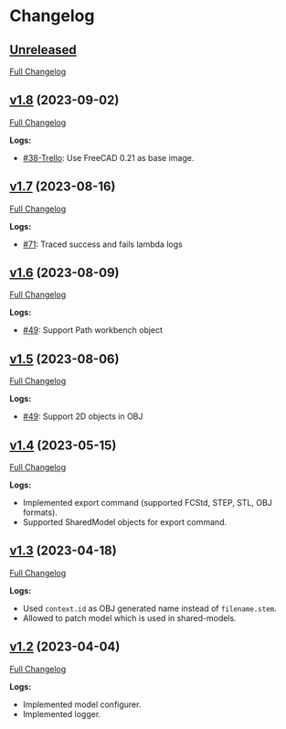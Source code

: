 # Changelog

## [Unreleased](https://github.com/Ondsel-Development/FC-Worker/tree/main)
[Full Changelog](https://github.com/Ondsel-Development/FC-Worker/compare/v1.8...main)

## [v1.8](https://github.com/Ondsel-Development/FC-Worker/tree/v1.8) (2023-09-02)
[Full Changelog](https://github.com/Ondsel-Development/FC-Worker/compare/v1.7...v1.8)

**Logs:**
- [#38-Trello](https://trello.com/c/l9rsndSX/38-rebuild-runner-with-latest-freecad-source-code): Use FreeCAD 0.21 as base image.

## [v1.7](https://github.com/Ondsel-Development/FC-Worker/tree/v1.7) (2023-08-16)
[Full Changelog](https://github.com/Ondsel-Development/FC-Worker/compare/v1.6...v1.7)

**Logs:**
- [#71](https://github.com/Ondsel-Development/Ondsel-Server/issues/71): Traced success and fails lambda logs

## [v1.6](https://github.com/Ondsel-Development/FC-Worker/tree/v1.6) (2023-08-09)
[Full Changelog](https://github.com/Ondsel-Development/FC-Worker/compare/v1.5...v1.6)

**Logs:**
- [#49](https://github.com/Ondsel-Development/Ondsel-Server/issues/49): Support Path workbench object

## [v1.5](https://github.com/Ondsel-Development/FC-Worker/tree/v1.5) (2023-08-06)
[Full Changelog](https://github.com/Ondsel-Development/FC-Worker/compare/v1.4...v1.5)

**Logs:**
- [#49](https://github.com/Ondsel-Development/Ondsel-Server/issues/49): Support 2D objects in OBJ

## [v1.4](https://github.com/Ondsel-Development/FC-Worker/tree/v1.4) (2023-05-15)
[Full Changelog](https://github.com/Ondsel-Development/FC-Worker/compare/v1.3...v1.4)

**Logs:**
- Implemented export command (supported FCStd, STEP, STL, OBJ formats).
- Supported SharedModel objects for export command.

## [v1.3](https://github.com/Ondsel-Development/FC-Worker/tree/v1.3) (2023-04-18)
[Full Changelog](https://github.com/Ondsel-Development/FC-Worker/compare/v1.2...v1.3)

**Logs:**
- Used `context.id` as OBJ generated name instead of `filename.stem`.
- Allowed to patch model which is used in shared-models.

## [v1.2](https://github.com/Ondsel-Development/FC-Worker/tree/v1.2) (2023-04-04)
[Full Changelog](https://github.com/Ondsel-Development/FC-Worker/compare/4a5f23ed77d0267c6a950ff6b085cd8c032f8a5e...v1.2)

**Logs:**
- Implemented model configurer.
- Implemented logger.
